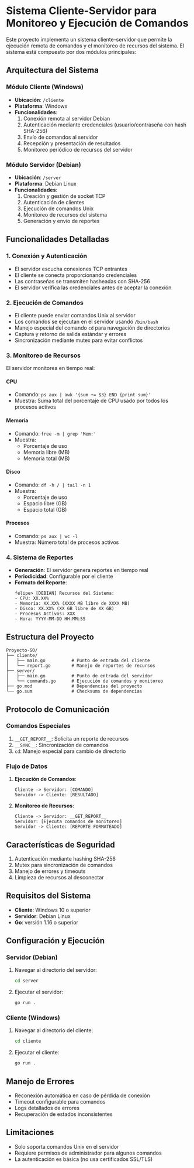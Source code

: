 # Sistema Cliente-Servidor para Monitoreo y Ejecución de Comandos

Este proyecto implementa un sistema cliente-servidor que permite la ejecución remota de comandos y el monitoreo de recursos del sistema. El sistema está compuesto por dos módulos principales:

## Arquitectura del Sistema

### Módulo Cliente (Windows)
- **Ubicación**: `/cliente`
- **Plataforma**: Windows
- **Funcionalidades**:
  1. Conexión remota al servidor Debian
  2. Autenticación mediante credenciales (usuario/contraseña con hash SHA-256)
  3. Envío de comandos al servidor
  4. Recepción y presentación de resultados
  5. Monitoreo periódico de recursos del servidor

### Módulo Servidor (Debian)
- **Ubicación**: `/server`
- **Plataforma**: Debian Linux
- **Funcionalidades**:
  1. Creación y gestión de socket TCP
  2. Autenticación de clientes
  3. Ejecución de comandos Unix
  4. Monitoreo de recursos del sistema
  5. Generación y envío de reportes

## Funcionalidades Detalladas

### 1. Conexión y Autenticación
- El servidor escucha conexiones TCP entrantes
- El cliente se conecta proporcionando credenciales
- Las contraseñas se transmiten hasheadas con SHA-256
- El servidor verifica las credenciales antes de aceptar la conexión

### 2. Ejecución de Comandos
- El cliente puede enviar comandos Unix al servidor
- Los comandos se ejecutan en el servidor usando `/bin/bash`
- Manejo especial del comando `cd` para navegación de directorios
- Captura y retorno de salida estándar y errores
- Sincronización mediante mutex para evitar conflictos

### 3. Monitoreo de Recursos
El servidor monitorea en tiempo real:

#### CPU
- Comando: `ps aux | awk '{sum += $3} END {print sum}'`
- Muestra: Suma total del porcentaje de CPU usado por todos los procesos activos

#### Memoria
- Comando: `free -m | grep 'Mem:'`
- Muestra:
  - Porcentaje de uso
  - Memoria libre (MB)
  - Memoria total (MB)

#### Disco
- Comando: `df -h / | tail -n 1`
- Muestra:
  - Porcentaje de uso
  - Espacio libre (GB)
  - Espacio total (GB)

#### Procesos
- Comando: `ps aux | wc -l`
- Muestra: Número total de procesos activos

### 4. Sistema de Reportes
- **Generación**: El servidor genera reportes en tiempo real
- **Periodicidad**: Configurable por el cliente
- **Formato del Reporte**:
  ```
  felipe> [DEBIAN] Recursos del Sistema:
  - CPU: XX.XX%
  - Memoria: XX.XX% (XXXX MB libre de XXXX MB)
  - Disco: XX.XX% (XX GB libre de XX GB)
  - Procesos Activos: XXX
  - Hora: YYYY-MM-DD HH:MM:SS
  ```

## Estructura del Proyecto

```
Proyecto-SO/
├── cliente/
│   ├── main.go          # Punto de entrada del cliente
│   └── report.go        # Manejo de reportes de recursos
├── server/
│   ├── main.go          # Punto de entrada del servidor
│   └── commands.go      # Ejecución de comandos y monitoreo
├── go.mod               # Dependencias del proyecto
└── go.sum               # Checksums de dependencias
```

## Protocolo de Comunicación

### Comandos Especiales
1. `__GET_REPORT__`: Solicita un reporte de recursos
2. `__SYNC__`: Sincronización de comandos
3. `cd`: Manejo especial para cambio de directorio

### Flujo de Datos
1. **Ejecución de Comandos**:
   ```
   Cliente -> Servidor: [COMANDO]
   Servidor -> Cliente: [RESULTADO]
   ```

2. **Monitoreo de Recursos**:
   ```
   Cliente -> Servidor: __GET_REPORT__
   Servidor: [Ejecuta comandos de monitoreo]
   Servidor -> Cliente: [REPORTE FORMATEADO]
   ```

## Características de Seguridad
1. Autenticación mediante hashing SHA-256
2. Mutex para sincronización de comandos
3. Manejo de errores y timeouts
4. Limpieza de recursos al desconectar

## Requisitos del Sistema
- **Cliente**: Windows 10 o superior
- **Servidor**: Debian Linux
- **Go**: versión 1.16 o superior

## Configuración y Ejecución

### Servidor (Debian)
1. Navegar al directorio del servidor:
   ```bash
   cd server
   ```
2. Ejecutar el servidor:
   ```bash
   go run .
   ```

### Cliente (Windows)
1. Navegar al directorio del cliente:
   ```bash
   cd cliente
   ```
2. Ejecutar el cliente:
   ```bash
   go run .
   ```

## Manejo de Errores
- Reconexión automática en caso de pérdida de conexión
- Timeout configurable para comandos
- Logs detallados de errores
- Recuperación de estados inconsistentes

## Limitaciones
- Solo soporta comandos Unix en el servidor
- Requiere permisos de administrador para algunos comandos
- La autenticación es básica (no usa certificados SSL/TLS)
